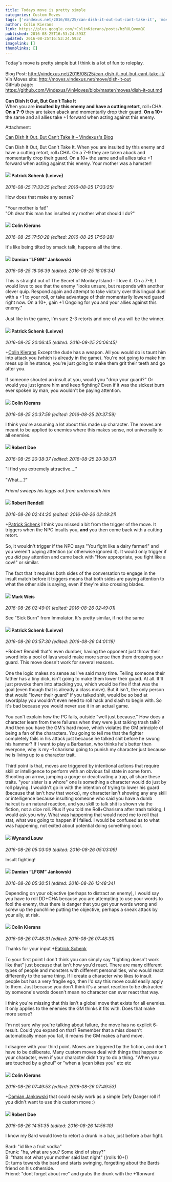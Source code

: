 ```yaml
---
title: Todays move is pretty simple
categories: Custom Moves
tags: ['vindexus.net/2016/08/25/can-dish-it-out-but-cant-take-it', 'moves.vindexus.net/move/dish-it-out', 'enemy', 'today']
author: Colin Kierans
link: https://plus.google.com/+ColinKierans/posts/hzRULQvomQC
published: 2016-08-25T16:53:24.593Z
updated: 2016-08-25T16:53:24.593Z
imagelink: []
thumblinks: []
---
```


Today&#39;s move is pretty simple but I think is a lot of fun to roleplay.<br /><br />Blog Post: <a href="http://vindexus.net/2016/08/25/can-dish-it-out-but-cant-take-it/" class="ot-anchor">http://vindexus.net/2016/08/25/can-dish-it-out-but-cant-take-it/</a><br />Vin Moves site: <a href="http://moves.vindexus.net/move/dish-it-out" class="ot-anchor">http://moves.vindexus.net/move/dish-it-out</a><br />GitHub page: <a href="https://github.com/Vindexus/VinMoves/blob/master/moves/dish-it-out.md" class="ot-anchor">https://github.com/Vindexus/VinMoves/blob/master/moves/dish-it-out.md</a><br /><br /><b>Can Dish It Out, But Can&#39;t Take It</b><br />When you are <b>insulted by this enemy and have a cutting retort</b>, roll+CHA. <b>On a 7-9</b> they are taken aback and momentarily drop their guard. <b>On a 10+</b> the same and all allies take +1 forward when acting against this enemy.


Attachment:

<a href='http://vindexus.net/2016/08/25/can-dish-it-out-but-cant-take-it'>Can Dish It Out, But Can’t Take It – Vindexus's Blog</a>


Can Dish It Out, But Can't Take It. When you are insulted by this enemy and have a cutting retort, roll+CHA. On a 7-9 they are taken aback and momentarily drop their guard. On a 10+ the same and all allies take +1 forward when acting against this enemy. Your mother was a hamster!
<div id='comment z12cunnpzwbfcx2bp04cg5iwonjtgbuqnvo0k'>
  <h4><img src='{{site.baseurl}}//images/avatars/117601525779363207299_photo.jpg'> Patrick Schenk (Leivve)</h4>
      <p><cite>2016-08-25 17:33:25 (edited: 2016-08-25 17:33:25)</cite></p>
        <p>How does that make any sense?<br /><br />&quot;Your mother is fat!&quot;<br />&quot;Oh dear this man has insulted my mother what should I do?&quot;</p>
</div>
        

<div id='comment z12cunnpzwbfcx2bp04cg5iwonjtgbuqnvo0k'>
  <h4><img src='{{site.baseurl}}//images/avatars/102166660006024670653_photo.jpg'> Colin Kierans</h4>
      <p><cite>2016-08-25 17:50:28 (edited: 2016-08-25 17:50:28)</cite></p>
        <p>It&#39;s like being tilted by smack talk, happens all the time.</p>
</div>
        

<div id='comment z12cunnpzwbfcx2bp04cg5iwonjtgbuqnvo0k'>
  <h4><img src='{{site.baseurl}}//images/avatars/100476170927206311405_photo.jpg'> Damian “LFGM” Jankowski</h4>
      <p><cite>2016-08-25 18:06:39 (edited: 2016-08-25 18:08:34)</cite></p>
        <p>This is straight out of The Secret of Monkey Island - I love it. On a 7-9, I would love to see that the enemy &quot;looks unsure, but responds with another clever quip. Respond again and attempt to take victory over this lingual duel with a +1 to your roll, or take advantage of their  momentarily lowered guard right now. On a 10+, gain +1 Ongoing for you and your allies against this enemy.&quot;<br /><br />Just like in the game, I&#39;m sure 2-3 retorts and one of you will be the winner.</p>
</div>
        

<div id='comment z12cunnpzwbfcx2bp04cg5iwonjtgbuqnvo0k'>
  <h4><img src='{{site.baseurl}}//images/avatars/117601525779363207299_photo.jpg'> Patrick Schenk (Leivve)</h4>
      <p><cite>2016-08-25 20:06:45 (edited: 2016-08-25 20:06:45)</cite></p>
        <p><span class="proflinkWrapper"><span class="proflinkPrefix">+</span><a class="proflink" href="https://plus.google.com/102166660006024670653" oid="102166660006024670653">Colin Kierans</a></span> Except the dude has a weapon. All you would do is taunt him into attack you (which is already in the game). You&#39;re not going to make him mess up in he stance, you&#39;re just going to make them grit their teeth and go after you.<br /><br />If someone shouted an insult at you, would you &quot;drop your guard?&quot; Or would you just ignore him and keep fighting? Even if it was the sickest burn ever spoken by man, you wouldn&#39;t be paying attention.</p>
</div>
        

<div id='comment z12cunnpzwbfcx2bp04cg5iwonjtgbuqnvo0k'>
  <h4><img src='{{site.baseurl}}//images/avatars/102166660006024670653_photo.jpg'> Colin Kierans</h4>
      <p><cite>2016-08-25 20:37:59 (edited: 2016-08-25 20:37:59)</cite></p>
        <p>I think you&#39;re assuming a lot about this made up character. The moves are meant to be applied to enemies where this makes sense, not universally to all enemies.</p>
</div>
        

<div id='comment z12cunnpzwbfcx2bp04cg5iwonjtgbuqnvo0k'>
  <h4><img src='{{site.baseurl}}//images/avatars/105487846931822189120_photo.jpg'> Robert Doe</h4>
      <p><cite>2016-08-25 20:38:37 (edited: 2016-08-25 20:38:37)</cite></p>
        <p>&quot;I find you extremely attractive....&quot;<br /><br />&quot;What....?&quot;<br /><br /><i>Friend sweeps his leggs out from underneath him</i></p>
</div>
        

<div id='comment z12cunnpzwbfcx2bp04cg5iwonjtgbuqnvo0k'>
  <h4><img src='{{site.baseurl}}//images/avatars/109791996665503926061_photo.jpg'> Robert Rendell</h4>
      <p><cite>2016-08-26 02:44:20 (edited: 2016-08-26 02:49:21)</cite></p>
        <p><span class="proflinkWrapper"><span class="proflinkPrefix">+</span><a class="proflink" href="https://plus.google.com/117601525779363207299" oid="117601525779363207299">Patrick Schenk</a></span> I think you missed a bit from the trigger of the move.  It triggers when the NPC insults you, <b>and</b> you then come back with a cutting retort.<br /><br />So, it wouldn&#39;t trigger if the NPC says &quot;You fight like a dairy farmer!&quot; and you weren&#39;t paying attention (or otherwise ignored it).  It would only trigger if you <i>did</i> pay attention and came back with &quot;How appropriate, you fight like a cow!&quot; or similar.<br /><br />The fact that it requires both sides of the conversation to engage in the insult match before it triggers means that both sides are paying attention to what the other side is saying, even if they&#39;re also crossing blades.</p>
</div>
        

<div id='comment z12cunnpzwbfcx2bp04cg5iwonjtgbuqnvo0k'>
  <h4><img src='{{site.baseurl}}//images/avatars/102532126904257134510_photo.jpg'> Mark Weis</h4>
      <p><cite>2016-08-26 02:49:01 (edited: 2016-08-26 02:49:01)</cite></p>
        <p>See &quot;Sick Burn&quot; from Immolator. It&#39;s pretty similar, if not the same</p>
</div>
        

<div id='comment z12cunnpzwbfcx2bp04cg5iwonjtgbuqnvo0k'>
  <h4><img src='{{site.baseurl}}//images/avatars/117601525779363207299_photo.jpg'> Patrick Schenk (Leivve)</h4>
      <p><cite>2016-08-26 03:57:30 (edited: 2016-08-26 04:01:19)</cite></p>
        <p>+Robert Rendell that&#39;s even dumber, having the opponent just throw their sword into a pool of lava would make more sense then them dropping your guard. This move doesn&#39;t work for several reasons.<br /><br />One the logic makes no sense as I&#39;ve said many time. Telling someone their father has a tiny dick, isn&#39;t going to make them lower their guard. At all. It&#39;ll just provoke them into attacking you, which would be fine if that was the goal (even though that is already a class move). But it isn&#39;t, the only person that would &quot;lower their guard&quot; if you talked shit, would be so bad at swordplay you wouldn&#39;t even need to roll hack and slash to begin with. So it&#39;s bad because you would never use it in an actual game.<br /><br />You can&#39;t explain how the PC fails, outside &quot;well just because.&quot; How does a character learn from there failures when they were just talking trash talk? And then you have the GM&#39;s hard move, which violates the GM principle of being a fan of the characters. You going to tell me that the fighter completely fails in his attack just because he talked shit before he swung his hammer? If I want to play a Barbarian, who thinks he&#39;s better then everyone, why is my -1 charisma going to punish my character just because he is living up to a character trait.<br /><br />Third point is that, moves are triggered by intentional actions that require skill or intelligence to perform with an obvious fail state in some form. Shooting an arrow, jumping a gorge or deactivating a trap, all share these traits. &quot;your sister is a whore&quot; one is something a character would do just by roll playing. I wouldn&#39;t go in with the intention of trying to lower his guard (because that isn&#39;t how that works), my character isn&#39;t showing any any skill or intelligence because insulting someone who said you have a dumb haircut is an natural reaction, and you skill to talk shit is shown via the fiction, not a dice roll. Plus if you told me Roll+Charisma after trash talking, I would ask you why. What was happening that would need me to roll that stat, what was going to happen if I failed. I would be confused as to what was happening, not exited about potential doing something cool.</p>
</div>
        

<div id='comment z12cunnpzwbfcx2bp04cg5iwonjtgbuqnvo0k'>
  <h4><img src='{{site.baseurl}}//images/avatars/111256963556395023796_photo.jpg'> Wynand Louw</h4>
      <p><cite>2016-08-26 05:03:09 (edited: 2016-08-26 05:03:09)</cite></p>
        <p>Insult fighting!</p>
</div>
        

<div id='comment z12cunnpzwbfcx2bp04cg5iwonjtgbuqnvo0k'>
  <h4><img src='{{site.baseurl}}//images/avatars/100476170927206311405_photo.jpg'> Damian “LFGM” Jankowski</h4>
      <p><cite>2016-08-26 05:30:51 (edited: 2016-08-26 13:48:34)</cite></p>
        <p>Depending on your objective (perhaps to distract an enemy), I would say you have to roll DD+CHA because you are attempting to use your words to fool the enemy, thus there is danger that you get your words wrong and screw up the punchline putting the objective, perhaps a sneak attack by your ally, at risk.</p>
</div>
        

<div id='comment z12cunnpzwbfcx2bp04cg5iwonjtgbuqnvo0k'>
  <h4><img src='{{site.baseurl}}//images/avatars/102166660006024670653_photo.jpg'> Colin Kierans</h4>
      <p><cite>2016-08-26 07:48:31 (edited: 2016-08-26 07:48:31)</cite></p>
        <p>Thanks for your input <span class="proflinkWrapper"><span class="proflinkPrefix">+</span><a class="proflink" href="https://plus.google.com/117601525779363207299" oid="117601525779363207299">Patrick Schenk</a></span>​<br /><br />To your first point I don&#39;t think you can simply say &quot;fighting doesn&#39;t work like that&quot; just because that isn&#39;t how you&#39;d react. There are many different types of people and monsters with different personalities, who would react differently to the same thing. If I create a character who likes to insult people but has a very fragile ego, then I&#39;d say this move could easily apply to them. Just because you don&#39;t think it&#39;s a smart reaction to be distracted by someone&#39;s words doesn&#39;t mean no character can ever react that way.<br /><br />I think you&#39;re missing that this isn&#39;t a global move that exists for all enemies. It only applies to the enemies the GM thinks it fits with. Does that make more sense?<br /><br />I&#39;m not sure why you&#39;re talking about failure, the move has no explicit 6- result. Could you expand on that? Remember that a miss doesn&#39;t automatically mean you fail, it means the GM makes a hard move.<br /><br />I disagree with your third point. Moves are triggered by the fiction, and don&#39;t have to be deliberate. Many custom moves deal with things that happen to your character, even if your character didn&#39;t try to do a thing. &quot;When you are touched by a ghoul&quot; or &quot;when a lycan bites you&quot; etc etc</p>
</div>
        

<div id='comment z12cunnpzwbfcx2bp04cg5iwonjtgbuqnvo0k'>
  <h4><img src='{{site.baseurl}}//images/avatars/102166660006024670653_photo.jpg'> Colin Kierans</h4>
      <p><cite>2016-08-26 07:49:53 (edited: 2016-08-26 07:49:53)</cite></p>
        <p><span class="proflinkWrapper"><span class="proflinkPrefix">+</span><a class="proflink" href="https://plus.google.com/100476170927206311405" oid="100476170927206311405">Damian Jankowski</a></span> that could easily work as a simple Defy Danger roll if you didn&#39;t want to use this custom move :)</p>
</div>
        

<div id='comment z12cunnpzwbfcx2bp04cg5iwonjtgbuqnvo0k'>
  <h4><img src='{{site.baseurl}}//images/avatars/105487846931822189120_photo.jpg'> Robert Doe</h4>
      <p><cite>2016-08-26 14:51:35 (edited: 2016-08-26 14:56:10)</cite></p>
        <p>I know my Bard would love to retort a drunk in a bar, just before a bar fight.<br /><br />Bard: &quot;id like a fruit vodka&quot;<br />Drunk: &quot;ha, what are you? Some kind of sissy?&quot;<br />B: &quot;thats not what your mother said last night&quot; ((rolls 10+))<br />D: turns towards the bard and starts swinging, forgetting about  the Bards friend on his otherside.<br />Friend: &quot;dont forget about me&quot; and grabs the drunk with the +1forward</p>
</div>
        
